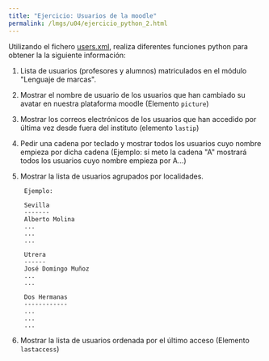 ```yaml
---
title: "Ejercicio: Usuarios de la moodle"
permalink: /lmgs/u04/ejercicio_python_2.html
---
```


Utilizando el fichero [users.xml](xml/users.xml.zip), realiza diferentes funciones python para obtener la  la siguiente información:

1. Lista de usuarios (profesores y alumnos) matriculados en el módulo "Lenguaje de marcas".
2. Mostrar el nombre de usuario de los usuarios que han cambiado su avatar en nuestra plataforma moodle (Elemento `picture`)
3. Mostrar los correos electrónicos de los usuarios que han accedido por última vez desde fuera del instituto (elemento `lastip`)
4. Pedir una cadena por teclado y mostrar todos los usuarios cuyo nombre empieza por dicha cadena (Ejemplo: si meto la cadena "A" mostrará todos los usuarios cuyo nombre empieza por A...)
5. Mostrar la lista de usuarios agrupados por localidades.

		Ejemplo:		

		Sevilla
		-------
		Alberto Molina
		...
		...
		...		

		Utrera
		------
		José Domingo Muñoz
		...
		...		

		Dos Hermanas
		------------
		...
		...
		...

6. Mostrar la lista de usuarios ordenada por el último acceso (Elemento `lastaccess`)

